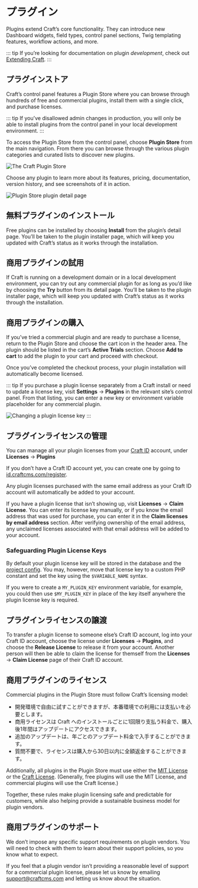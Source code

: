 # プラグイン

Plugins extend Craft’s core functionality. They can introduce new Dashboard widgets, field types, control panel sections, Twig templating features, workflow actions, and more.

::: tip
If you’re looking for documentation on plugin _development_, check out [Extending Craft](extend/README.md).
:::

## プラグインストア

Craft’s control panel features a Plugin Store where you can browse through hundreds of free and commercial plugins, install them with a single click, and purchase licenses.

::: tip
If you’ve disallowed admin changes in production, you will only be able to install plugins from the control panel in your local development environment.
:::

To access the Plugin Store from the control panel, choose **Plugin Store** from the main navigation. From there you can browse through the various plugin categories and curated lists to discover new plugins.

![The Craft Plugin Store](./images/plugin-store.png)

Choose any plugin to learn more about its features, pricing, documentation, version history, and see screenshots of it in action.

![Plugin Store plugin detail page](./images/plugin-store-plugin.png)

## 無料プラグインのインストール

Free plugins can be installed by choosing **Install** from the plugin’s detail page. You’ll be taken to the plugin installer page, which will keep you updated with Craft’s status as it works through the installation.

## 商用プラグインの試用

If Craft is running on a development domain or in a local development environment, you can try out any commercial plugin for as long as you’d like by choosing the **Try** button from its detail page. You’ll be taken to the plugin installer page, which will keep you updated with Craft’s status as it works through the installation.

## 商用プラグインの購入

If you’ve tried a commercial plugin and are ready to purchase a license, return to the Plugin Store and choose the cart icon in the header area. The plugin should be listed in the cart’s **Active Trials** section. Choose **Add to cart** to add the plugin to your cart and proceed with checkout.

Once you’ve completed the checkout process, your plugin installation will automatically become licensed.

::: tip
If you purchase a plugin license separately from a Craft install or need to update a license key, visit **Settings** → **Plugins** in the relevant site’s control panel. From that listing, you can enter a new key or environment variable placeholder for any commercial plugin.

![Changing a plugin license key](./images/changing-plugin-license-key.gif)
:::

## プラグインライセンスの管理

You can manage all your plugin licenses from your [Craft ID](https://id.craftcms.com/) account, under **Licenses** → **Plugins**

If you don’t have a Craft ID account yet, you can create one by going to [id.craftcms.com/register](https://id.craftcms.com/register).

Any plugin licenses purchased with the same email address as your Craft ID account will automatically be added to your account.

If you have a plugin license that isn’t showing up, visit **Licenses** → **Claim License**. You can enter its license key manually, or if you know the email address that was used for purchase, you can enter it in the **Claim licenses by email address** section. After verifying ownership of the email address, any unclaimed licenses associated with that email address will be added to your account.

### Safeguarding Plugin License Keys

By default your plugin license key will be stored in the database and the [project config](project-config.md). You may, however, move that license key to a custom PHP constant and set the key using the `$VARIABLE_NAME` syntax.

If you were to create a `MY_PLUGIN_KEY` environment variable, for example, you could then use `$MY_PLUGIN_KEY` in place of the key itself anywhere the plugin license key is required.

## プラグインライセンスの譲渡

To transfer a plugin license to someone else’s Craft ID account, log into your Craft ID account, choose the license under **Licenses** → **Plugins**, and choose the **Release License** to release it from your account. Another person will then be able to claim the license for themself from the **Licenses** → **Claim License** page of their Craft ID account.

## 商用プラグインのライセンス

Commercial plugins in the Plugin Store must follow Craft’s licensing model:

- 開発環境で自由に試すことができますが、本番環境での利用には支払いを必要とします。
- 商用ライセンスは Craft へのインストールごとに1回限り支払う料金で、購入後1年間はアップデートにアクセスできます。
- 追加のアップデートは、年ごとのアップデート料金で入手することができます。
- 質問不要で、ライセンスは購入から30日以内に全額返金することができます。

Additionally, all plugins in the Plugin Store must use either the [MIT License](https://opensource.org/licenses/MIT) or the [Craft License](https://craftcms.github.io/license/). (Generally, free plugins will use the MIT License, and commercial plugins will use the Craft license.)

Together, these rules make plugin licensing safe and predictable for customers, while also helping provide a sustainable business model for plugin vendors.

## 商用プラグインのサポート

We don’t impose any specific support requirements on plugin vendors. You will need to check with them to learn about their support policies, so you know what to expect.

If you feel that a plugin vendor isn’t providing a reasonable level of support for a commercial plugin license, please let us know by emailing <support@craftcms.com> and letting us know about the situation.
